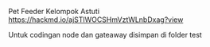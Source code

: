 Pet Feeder Kelompok Astuti
https://hackmd.io/ajSTlWOCSHmVztWLnbDxag?view

Untuk codingan node dan gateaway disimpan di folder test
